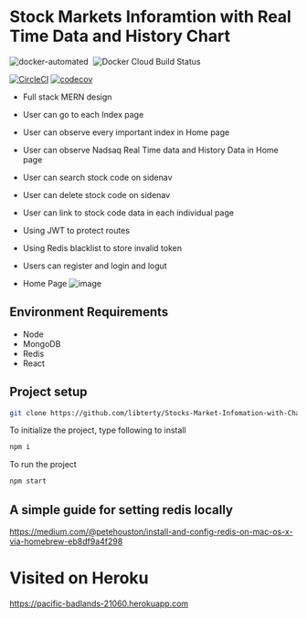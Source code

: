 # Stock Markets Inforamtion with Real Time Data and History Chart

<div style="display:inline">
  <img src="https://img.shields.io/docker/cloud/automated/libterty8186/stocksapi?style=plastic" alt="docker-automated">
  <img src="https://img.shields.io/docker/cloud/build/libterty8186/stocksapi" alt="Docker Cloud Build Status" style="padding-left:0.25rem;max-height:18px;">
</div>

[![CircleCI](https://circleci.com/gh/libterty/Stocks-Market-Infomation-with-Chart/tree/master.svg?style=shield)](https://circleci.com/gh/libterty/Stocks-Market-Infomation-with-Chart/tree/master)
[![codecov](https://codecov.io/gh/libterty/Stocks-Market-Infomation-with-Chart/branch/master/graph/badge.svg)](https://codecov.io/gh/libterty/Stocks-Market-Infomation-with-Chart)

- Full stack MERN design
- User can go to each Index page
- User can observe every important index in Home page
- User can observe Nadsaq Real Time data and History Data in Home page
- User can search stock code on sidenav
- User can delete stock code on sidenav
- User can link to stock code data in each individual page
- Using JWT to protect routes
- Using Redis blacklist to store invalid token
- Users can register and login and logut

- Home Page
![image](https://github.com/libterty/Stocks-Market-Infomation-with-Chart/blob/master/client/src/assets/Home.png)

## Environment Requirements
- Node
- MongoDB
- Redis
- React

## Project setup
```bash
git clone https://github.com/libterty/Stocks-Market-Infomation-with-Chart.git
```

To initialize the project, type following to install
```bash
npm i
```

To run the project
```bash
npm start
```

## A simple guide for setting redis locally
https://medium.com/@petehouston/install-and-config-redis-on-mac-os-x-via-homebrew-eb8df9a4f298

# Visited on Heroku
https://pacific-badlands-21060.herokuapp.com



